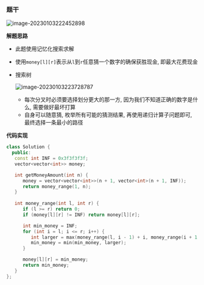 

### 题干

![image-20230103222452898](http://www.cdn.liver0377.xyz/typora/image-20230103222452898.png)



**解题思路**

- 此题使用记忆化搜索求解

- 使用`money[l][r]`表示从`l`到`r`任意猜一个数字的确保获胜现金, 即最大花费现金

- 搜索树

  ![image-20230103223728787](D:/Typora/pics/image-20230103223728787.png)

  - 每次分叉时必须要选择划分更大的那一方, 因为我们不知道正确的数字是什么, 需要做好最坏打算
  - 自身可以随意猜, 枚举所有可能的猜测结果, 再使用递归计算子问题即可, 最终选择一条最小的路径

  

**代码实现**

```cc
class Solution {
  public:
   const int INF = 0x3f3f3f3f;
   vector<vector<int>> money;

   int getMoneyAmount(int n) {
      money = vector<vector<int>>(n + 1, vector<int>(n + 1, INF));
      return money_range(1, n);
   }
    
   int money_range(int l, int r) {
      if (l >= r) return 0;
      if (money[l][r] != INF) return money[l][r];

      int min_money = INF;
      for (int i = l; i <= r; i++) {
         int larger = max(money_range(l, i - 1) + i, money_range(i + 1, r) + i);
         min_money = min(min_money, larger);
      }

      money[l][r] = min_money;
      return min_money;
   }
};
```



